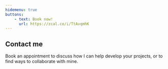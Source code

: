```yaml
---
hidemenu: true
buttons:
    - text: Book now!
      url: https://zcal.co/i/TtAvqmhK
---
```


## Contact me

Book an appointment to discuss how I can help develop your projects, or to find ways to collaborate with mine.